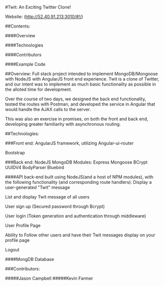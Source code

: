 #Twit: An Exciting Twitter Clone!

Website: (http://52.40.91.213:3010/#!/)

##Contents:

####Overview

####Technologies

####Contributors

####Example Code

##Overview:
Full stack project intended to implement MongoDB/Mongoose with NodeJS with AngularJS front end experience.  Twit is a clone of Twitter, and our intent was to implement as much basic functionality as possible in the alloted time for development.

Over the course of two days, we designed the back end functionality, tested the routes with Postman, and developed the service in Angular that would handle the AJAX calls to the server.

This was also an exercise in promises, on both the front and back end, developing greater familiarity with asynchronous routing.  

##Technologies:

###Front end:
AngularJS framework, utilizing Angular-ui-router

Bootstrap 

###Back end:
NodeJS
MongoDB
Modules:
  Express
  Mongoose
  BCrypt
  UUIDV4
  BodyParser
  Bluebird

####API back-end built using NodeJS(and a host of NPM modules), with the following functionality (and corresponding route handlers):
 Display a user-generated "Twit" message
 
 List and display Twit message of all users 
 
 User sign up (Secured password through Bcrypt)
 
 User login (Token generation and authentication through middleware)
 
 User Profile Page
 
 Ability to Follow other users and have their Twit messages display on your profile page
 
 Logout
  
####MongDB Database


###Contributors:

#####Jason Campbell 
#####Kevin Farmer



